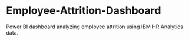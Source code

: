 # Employee-Attrition-Dashboard
Power BI dashboard analyzing employee attrition using IBM HR Analytics data.
